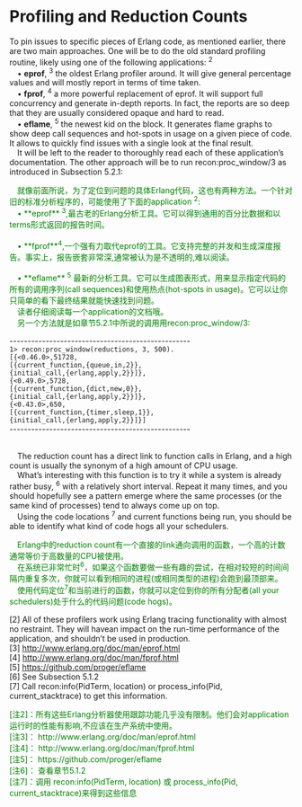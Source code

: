 # Profiling and Reduction Counts
To pin issues to specific pieces of Erlang code, as mentioned earlier, there are two main
approaches. One will be to do the old standard profiling routine, likely using one of the
following applications: <sup>2</sup>
<br>&emsp;• **eprof**, <sup>3</sup> the oldest Erlang profiler around. It will give general percentage values and will mostly report in terms of time taken.
<br>&emsp;• **fprof**, <sup>4</sup> a more powerful replacement of eprof. It will support full concurrency and generate in-depth reports. In fact, the reports are so deep that they are usually considered opaque and hard to read.
<br>&emsp;• **eflame**, <sup>5</sup> the newest kid on the block. It generates flame graphs to show deep call sequences and hot-spots in usage on a given piece of code. It allows to quickly find issues with a single look at the final result.
<br>&emsp;It will be left to the reader to thoroughly read each of these application’s documentation.
The other approach will be to run recon:proc_window/3 as introduced in Subsection 5.2.1:

<p></p> <font color="green">
&emsp;就像前面所说，为了定位到问题的具体Erlang代码，这也有两种方法。一个针对旧的标准分析程序的，可能使用了下面的application <sup>2</sup>:<br>
&emsp;• **eprof** <sup>3</sup>,最古老的Erlang分析工具。它可以得到通用的百分比数据和以terms形式返回的报告时间。<br>
<br>&emsp;• **fprof**<sup>4</sup>,一个强有力取代eprof的工具。它支持完整的并发和生成深度报告。事实上，报告嵌套非常深,通常被认为是不透明的,难以阅读。<br>
<br>&emsp;• **eflame** <sup>5</sup> 最新的分析工具。它可以生成图表形式，用来显示指定代码的所有的调用序列(call sequences)和使用热点(hot-spots in usage)。它可以让你只简单的看下最终结果就能快速找到问题。<br>
&emsp;读者仔细阅读每一个application的文档哦。<br>
&emsp;另一个方法就是如章节5.2.1中所说的调用用recon:proc_window/3:<br>
</font> <p></p>

--------------------------------------------------<br>
`1> recon:proc_window(reductions, 3, 500).`<br>
`[{<0.46.0>,51728,`<br>
`[{current_function,{queue,in,2}},`<br>
`{initial_call,{erlang,apply,2}}]},`<br>
`{<0.49.0>,5728,`<br>
`[{current_function,{dict,new,0}},`<br>
`{initial_call,{erlang,apply,2}}]},`<br>
`{<0.43.0>,650,`<br>
`[{current_function,{timer,sleep,1}},`<br>
`{initial_call,{erlang,apply,2}}]}]`<br>
--------------------------------------------------<br>

<br>&emsp;The reduction count has a direct link to function calls in Erlang, and a high count is usually the synonym of a high amount of CPU usage.
<br>&emsp;What’s interesting with this function is to try it while a system is already rather busy, <sup>6</sup>
with a relatively short interval. Repeat it many times, and you should hopefully see a
pattern emerge where the same processes (or the same kind of processes) tend to always
come up on top.
<br>&emsp;Using the code locations <sup>7</sup> and current functions being run, you should be able to identify
what kind of code hogs all your schedulers.
<p></p> <font color="green">
&emsp;Erlang中的reduction count有一个直接的link通向调用的函数，一个高的计数通常等价于高数量的CPU被使用。<br>
&emsp;在系统已非常忙时<sup>6</sup>，如果这个函数要做一些有趣的尝试，在相对较短的时间间隔内重复多次，你就可以看到相同的进程(或相同类型的进程)会跑到最顶部来。<br>
&emsp;使用代码定位<sup>7</sup>和当前进行的函数，你就可以定位到你的所有分配者(all your schedulers)处于什么的代码问题(code hogs)。
</font> <p></p>


[2] All of these profilers work using Erlang tracing functionality with almost no restraint. They will havean impact on the run-time performance of the application, and shouldn’t be used in production.<br>
[3] http://www.erlang.org/doc/man/eprof.html<br>
[4] http://www.erlang.org/doc/man/fprof.html<br>
[5] https://github.com/proger/eflame<br>
[6] See Subsection 5.1.2<br>
[7] Call recon:info(PidTerm, location) or process_info(Pid, current_stacktrace)
to get this information.<br>

<p></p> <font color="green">
[注2]：所有这些Erlang分析器使用跟踪功能几乎没有限制。他们会对application运行时的性能有影响,不应该在生产系统中使用。<br>
[注3]： http://www.erlang.org/doc/man/eprof.html<br>
[注4]： http://www.erlang.org/doc/man/fprof.html<br>
[注5]： https://github.com/proger/eflame<br>
[注6]： 查看章节5.1.2<br>
[注7]：调用 recon:info(PidTerm, location) 或 process_info(Pid, current_stacktrace)来得到这些信息<br>
</font> <p></p>

